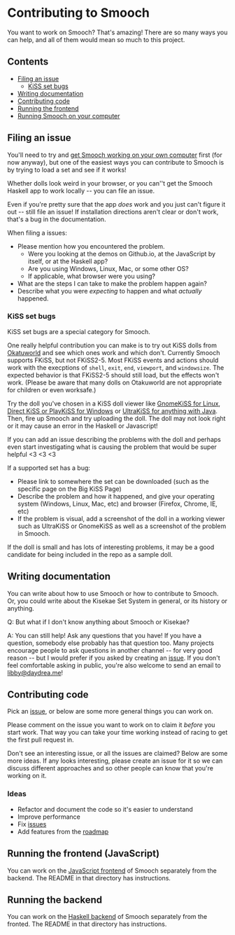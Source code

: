 # Contributing to Smooch

You want to work on Smooch? That's amazing! There are so many ways you can help,
and all of them would mean so much to this project.

## Contents

 * [Filing an issue](#filing-an-issue)
   * [KiSS set bugs](#kiss-set-bugs)
 * [Writing documentation](#writing-documentation)
 * [Contributing code](#contributing-code)
 * [Running the frontend](#frontend-javascripthtmlcss)
 * [Running Smooch on your computer](#running-the-backend)

## Filing an issue

You'll need to try and [get Smooch working on your own computer](https://github.com/emhoracek/smooch/blob/master/CONTRIBUTING.md#run-smooch-on-your-computer) first (for
now anyway), but one of the easiest ways you can contribute to Smooch is by
trying to load a set and see if it works!

Whether dolls look weird in your browser, or you can''t get the Smooch Haskell
app to work locally -- you can file an issue.

Even if you're pretty sure that the app *does* work and you just can't figure it out --
still file an issue! If installation directions aren't clear or don't work,
that's a bug in the documentation.

When filing a issues:
 * Please mention how you encountered the problem.
   * Were you looking at the demos on Github.io, at the JavaScript by itself,
     or at the Haskell app?
   * Are you using Windows, Linux, Mac, or some other OS?
   * If applicable, what browser were you using?
 * What are the steps I can take to make the problem happen again?
 * Describe what you were *expecting* to happen and what *actually* happened.

### KiSS set bugs

KiSS set bugs are a special category for Smooch.

One really helpful contribution you can make is to try out KiSS dolls from
[Okatuworld](http://www.otakuworld.com/kiss) and see which ones work
and which don't. Currently Smooch supports FKiSS, but not FKiSS2-5. Most
FKiSS events and actions should work with the execptions of `shell`, `exit`,
`end`, `viewport`, and `windowsize`. The expected behavior is that FKiSS2-5
should still load, but the effects won't work. (Please be aware that many
dolls on Otakuworld are not appropriate for children or even worksafe.)

Try the doll you've chosen in a KiSS doll viewer like [GnomeKiSS for
Linux](http://devel.tlrmx.org/kiss/), [Direct KiSS or PlayKiSS for
Windows](http://otakuworld.com/index.html?/kiss/viewers.htm) or
[UltraKiSS for anything with
Java](http://www.wmiles.com/projects/ultrakiss). Then, fire up Smooch
and try uploading the doll. The doll may not look right or it
may cause an error in the Haskell or Javascript!

If you can add an issue describing the problems with the doll and
perhaps even start investigating what is causing the problem that
would be super helpful <3 <3 <3

If a supported set has a bug:
 * Please link to somewhere the set can be downloaded (such as the specific page
   on the Big KiSS Page)
 * Describe the problem and how it happened, and give your operating system
   (Windows, Linux, Mac, etc) and browser (Firefox, Chrome, IE, etc)
 * If the problem is visual, add a screenshot of the doll in a working viewer
   such as UltraKiSS or GnomeKiSS as well as a screenshot of the problem in
   Smooch.

If the doll is small and has lots of interesting problems, it
may be a good candidate for being included in the repo as a
sample doll.


## Writing documentation

You can write about how to use Smooch or how to contribute to Smooch. Or, you
could write about the Kisekae Set System in general, or its history or anything.

Q: But what if I don't know anything about Smooch or Kisekae?

A: You can still help! Ask any questions that you have! If you have a question,
somebody else probably has that question too. Many projects encourage people to
ask questions in another channel -- for very good reason -- but I would prefer
if you asked by creating an [issue](https://github.com/emhoracek/smooch/issues). If you don't feel comfortable asking in
public, you're also welcome to send an email to libby@daydrea.me!

## Contributing code

Pick an [issue](https://github.com/emhoracek/smooch/issues), or below are some more general things you can work on.

Please comment on the issue you want to work on to claim it *before* you start
work. That way you can take your time working instead of racing to get the first
pull request in.

Don't see an interesting issue, or all the issues are claimed? Below are some more ideas. If any looks interesting, please create an issue for it so we can discuss different approaches and so other people can know that you're working on it.

### Ideas

 * Refactor and document the code so it's easier to understand
 * Improve performance
 * Fix [issues](https://github.com/emhoracek/smooch/issues)
 * Add features from the [roadmap](https://github.com/emhoracek/smooch/blob/master/README.md#roadmap)

## Running the frontend (JavaScript)

You can work on the [JavaScript frontend](https://github.com/emhoracek/smooch/tree/master/javascript) of
Smooch separately from the backend. The README in that directory has instructions.

## Running the backend

You can work on the [Haskell backend](https://github.com/emhoracek/smooch/tree/master/app) of
Smooch separately from the fronted. The README in that directory has instructions.
